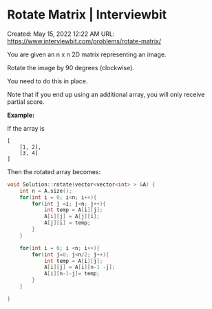 # Rotate Matrix | Interviewbit

Created: May 15, 2022 12:22 AM
URL: https://www.interviewbit.com/problems/rotate-matrix/

You are given an n x n 2D matrix representing an image.

Rotate the image by 90 degrees (clockwise).

You need to do this in place.

Note that if you end up using an additional array, you will only receive partial score.

**Example:**

If the array is

```
[
    [1, 2],
    [3, 4]
]

```

Then the rotated array becomes:

```cpp
void Solution::rotate(vector<vector<int> > &A) {
    int n = A.size();
    for(int i = 0; i<n; i++){
        for(int j =i; j<n; j++){
            int temp = A[i][j];
            A[i][j] = A[j][i];
            A[j][i] = temp;
        }
    }

    for(int i = 0; i <n; i++){
        for(int j=0; j<n/2; j++){
            int temp = A[i][j];
            A[i][j] = A[i][n-1 -j];
            A[i][n-1-j]= temp;
        }
    }

}
```